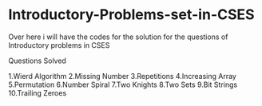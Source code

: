 # Introductory-Problems-set-in-CSES
Over here i will have the codes for the solution for the questions of Introductory problems in CSES

Questions Solved 

1.Wierd Algorithm
2.Missing Number
3.Repetitions
4.Increasing Array 
5.Permutation 
6.Number Spiral
7.Two Knights
8.Two Sets
9.Bit Strings 
10.Trailing Zeroes
